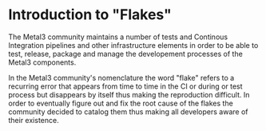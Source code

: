 # Introduction to "Flakes"

The Metal3 community maintains a number of tests and Continous Integration pipelines
and other infrastructure elements in order to be able to test, release, package and
manage the developement processes of the Metal3 components.

In the Metal3 community's nomenclature the word "flake" refers to a recurring error  that appears
from time to time in the CI or during or test process but disappears by itself thus making the reproduction
difficult. In order to eventually figure out and fix the root cause of the flakes the community
decided to catalog them thus making all developers aware of their existence.
